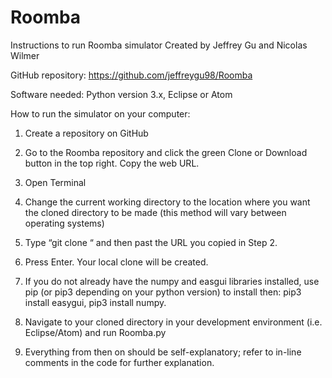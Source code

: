 # Roomba

Instructions to run Roomba simulator
Created by Jeffrey Gu and Nicolas Wilmer

GitHub repository: https://github.com/jeffreygu98/Roomba

Software needed: Python version 3.x, Eclipse or Atom

How to run the simulator on your computer:

1) Create a repository on GitHub

2) Go to the Roomba repository and click the green Clone or Download button in the top right. Copy the web URL.

3) Open Terminal

4) Change the current working directory to the location where you want the cloned directory to be made (this method will vary between operating systems)

5) Type “git clone “ and then past the URL you copied in Step 2.

6) Press Enter. Your local clone will be created.

7) If you do not already have the numpy and easgui libraries installed, use pip (or pip3 depending on your python version) to install then: pip3 install easygui, pip3 install numpy.

8) Navigate to your cloned directory in your development environment (i.e. Eclipse/Atom) and run Roomba.py

9) Everything from then on should be self-explanatory; refer to in-line comments in the code for further explanation.
